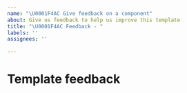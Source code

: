 ```yaml
---
name: "\U0001F4AC Give feedback on a component"
about: Give us feedback to help us improve this template
title: "\U0001F4AC Feedback - "
labels: ''
assignees: ''

---
```


<!--
🎉❤️ Thank you for taking time to contribute to our template! ❤️🎉
Please use this template for reporting any component feedback.
-->

# Template feedback

<!--
Please provide us with your feedback on the template
-->
